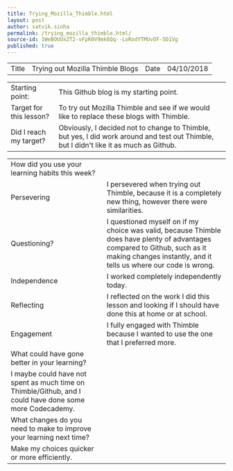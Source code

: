 ```yaml
---
title: Trying_Mozilla_Thimble.html
layout: post
author: satvik.sinha
permalink: /trying_mozilla_thimble.html/
source-id: 1WeBOUUxZT2-vFpK0V9mk6Qq--LoRodYTMUvOF-5D1Vg
published: true
---
```

<table>
  <tr>
    <td class="title">Title</td>
    <td class="desc">Trying out Mozilla Thimble Blogs</td>
    <td class="title">Date</td>
    <td class="desc">04/10/2018</td>
  </tr>
</table>


<table>
  <tr>
    <td class="title">Starting point:</td>
    <td class="desc">This Github blog is my starting point.</td>
  </tr>
  <tr>
    <td class="title">Target for this lesson?</td>
    <td class="desc">To try out Mozilla Thimble and see if we would like to replace these blogs with Thimble.</td>
  </tr>
  <tr>
    <td class="title">Did I reach my target? </td>
    <td class="desc">Obviously, I decided not to change to Thimble, but yes, I did work around and test out Thimble, but I didn't like it as much as Github.</td>
  </tr>
</table>


<table>
  <tr>
    <td class="title">How did you use your learning habits this week?</td>
  </tr>
  <tr>
    <td class="title">Persevering</td>
    <td class="desc">I persevered when trying out Thimble, because it is a completely new thing, however there were similarities.</td>
  </tr>
  <tr>
    <td class="title">Questioning?</td>
    <td class="desc">I questioned myself on if my choice was valid, because Thimble does have plenty of advantages compared to Github, such as it making changes instantly, and it tells us where our code is wrong.</td>
  </tr>
  <tr>
    <td class="title">Independence</td>
    <td class="desc">I worked completely independently today.</td>
  </tr>
  <tr>
    <td class="title">Reflecting</td>
    <td class="desc">I reflected on the work I did this lesson and looking if I should have done this at home or at school.</td>
  </tr>
  <tr>
    <td class="title">Engagement</td>
    <td class="desc">I fully engaged with Thimble because I wanted to use the one that I preferred more.</td>
  </tr>
  <tr>
    <td class="title">What could have gone better in your learning?</td>
  </tr>
  <tr>
    <td class="desc">I maybe could have not spent as much time on Thimble/Github, and I could have done some more Codecademy.</td>
  </tr>
  <tr>
    <td class="title">What changes do you need to make to improve your learning next time?</td>
  </tr>
  <tr>
    <td class="desc">Make my choices quicker or more efficiently.</td>
  </tr>
</table>


